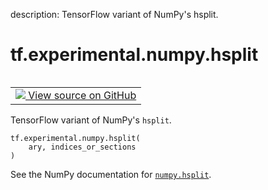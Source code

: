 description: TensorFlow variant of NumPy's hsplit.

<div itemscope itemtype="http://developers.google.com/ReferenceObject">
<meta itemprop="name" content="tf.experimental.numpy.hsplit" />
<meta itemprop="path" content="Stable" />
</div>

# tf.experimental.numpy.hsplit

<!-- Insert buttons and diff -->

<table class="tfo-notebook-buttons tfo-api nocontent" align="left">
<td>
  <a target="_blank" href="https://github.com/tensorflow/tensorflow/blob/r2.4/tensorflow/python/ops/numpy_ops/np_array_ops.py#L1053-L1055">
    <img src="https://www.tensorflow.org/images/GitHub-Mark-32px.png" />
    View source on GitHub
  </a>
</td>
</table>



TensorFlow variant of NumPy's `hsplit`.

<pre class="devsite-click-to-copy prettyprint lang-py tfo-signature-link">
<code>tf.experimental.numpy.hsplit(
    ary, indices_or_sections
)
</code></pre>



<!-- Placeholder for "Used in" -->

See the NumPy documentation for [`numpy.hsplit`](https://numpy.org/doc/1.16/reference/generated/numpy.hsplit.html).